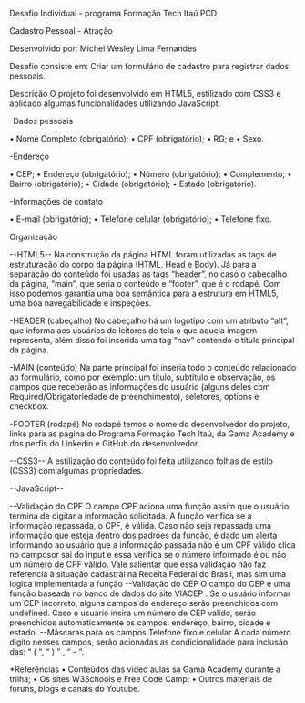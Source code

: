 
Desafio Individual - programa Formação Tech Itaú PCD
 
Cadastro Pessoal - Atração

Desenvolvido por:
Michel Wesley Lima Fernandes

Desafio consiste em:
Criar um formulário de cadastro para registrar dados pessoais.

Descrição
O projeto foi desenvolvido em HTML5, estilizado com CSS3 e aplicado algumas funcionalidades  utilizando JavaScript.


-Dados pessoais

•	Nome Completo (obrigatório);
•	CPF (obrigatório);
•	RG; e
•	Sexo.

-Endereço

•	CEP;
•	Endereço (obrigatório);
•	Número (obrigatório);
•	Complemento;
•	Bairro (obrigatório);
•	Cidade (obrigatório);
•	Estado (obrigatório).

-Informações de contato

•	E-mail (obrigatório);
•	Telefone celular (obrigatório);
•	Telefone fixo.

Organização

--HTML5--
Na construção da página HTML foram utilizadas as tags de estruturação do corpo da página (HTML, Head e Body). Já para a separação do conteúdo foi usadas as tags “header”, no caso o cabeçalho da página, “main”, que seria o conteúdo e “footer”, que é o rodapé. Com isso podemos garantia uma boa semântica para a estrutura em HTML5, uma boa navegabilidade e inspeções.

-HEADER (cabeçalho)
No cabeçalho há um logotipo com um atributo “alt”, que informa aos usuários de leitores de tela o que aquela imagem representa, além disso foi inserida uma tag “nav” contendo o título principal da página.

-MAIN (conteúdo)
Na parte principal foi inseria todo o conteúdo relacionado ao formulário, como por exemplo: um título, subtítulo e observação, os campos que receberão as informações do usuário (alguns deles com Required/Obrigatoriedade de preenchimento), seletores, options e checkbox.

-FOOTER (rodapé)
No rodapé temos o nome do desenvolvedor do projeto,  links para as página do Programa Formação Tech Itaú, da Gama Academy e dos perfis do Linkedin e GitHub do desenvolvedor.


--CSS3--
A estilização do conteúdo foi feita utilizando folhas de estilo (CSS3) com algumas propriedades.


--JavaScript--

--Validação do CPF
O campo CPF aciona uma função assim que o usuário termina de digitar a informação solicitada. A função verifica se a informação repassada, o CPF, é válida. Caso não seja  repassada uma informação que esteja dentro dos padrões da função, é dado um alerta informando ao usuário que a informação passada não é um CPF válido clica no camposor sai do input e essa verifica se o número informado é ou não um número de CPF válido. Vale salientar que essa validação não faz referencia à situação cadastral na Receita Federal do Brasil, mas sim uma logica implementada a função
--Validação do CEP
O campo do CEP é uma função baseada no banco de dados do site VIACEP . Se o usuário informar um CEP incorreto, alguns campos do endereço serão preenchidos com undefined. Caso o usuário insira um número de CEP valido, serão preenchidos automaticamente os campos: endereço, bairro, cidade e estado.
--Máscaras para os campos Telefone fixo e celular
A cada número digito nesses campos, serão acionadas as condicionalidade para inclusão das: “ ( “, “ ) ” , “ - “.

*Referências
•	Conteúdos das vídeo aulas sa Gama Academy durante a trilha;
•	Os sites W3Schools e Free Code Camp;
•	Outros materiais de fóruns, blogs e canais do Youtube.


